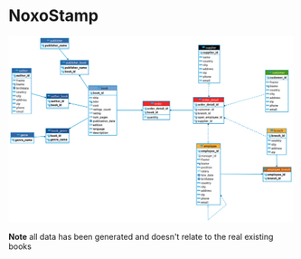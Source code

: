 # NoxoStamp

![NoxoStamp ER Diagram](./erd/NoxoStamp_ERD.png)

**Note** all data has been generated and doesn't relate to the real existing books